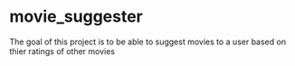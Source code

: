 # movie_suggester

The goal of this project is to be able to suggest movies to a user based on thier ratings of other movies
